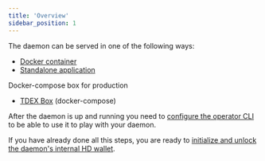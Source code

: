 ```yaml
---
title: 'Overview'
sidebar_position: 1
---
```


The daemon can be served in one of the following ways:
 * [Docker container](run_docker.md)
 * [Standalone application](run_standalone.md)

 Docker-compose box for production
 * [TDEX Box](https://github.com/tdex-network/tdex-box) (docker-compose)

After the daemon is up and running you need to [configure the operator CLI](configure_cli.md) to be able to use it to play with your daemon.

If you have already done all this steps, you are ready to [initialize and unlock the daemon's internal HD wallet](../init_daemon.md).
